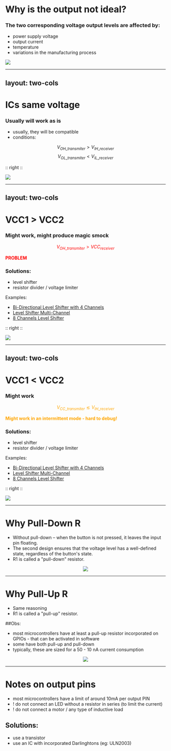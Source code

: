 # Why is the output not ideal?

<div grid="~ cols-2 gap-2" m="t-2">

<div>

### The two corresponding voltage output levels are affected by:
- power supply voltage
- output current 
- temperature 
- variations in the manufacturing process 
</div>

<div>
<img src="./d_output.svg" class="rounded">
</div>

</div>

---
layout: two-cols
---

# ICs same voltage


### Usually will work as is

- usually, they will be compatible
- conditions:

$$ V_{OH\_transmiter} > V_{IH\_receiver} $$
$$ V_{OL\_transmiter} < V_{IL\_receiver} $$

:: right ::

 <img src="./ICs_same_voltage.svg" class="rounded h 80">

---
layout: two-cols
---

# VCC1 > VCC2


### Might work, might produce magic smock
<div style="color: red;">

$$ V_{OH\_transmiter} > VCC_{receiver} $$

**PROBLEM**

</div>

### Solutions:
- level shifter
- resistor divider / voltage limiter 

Examples:

- [Bi-Directional Level Shifter with 4 Channels](https://www.optimusdigital.ro/ro/interfata-convertoare-de-niveluri/181-translator-de-nivel-bidirectional-cu-4-canale.html)
- [Level Shifter Multi-Channel](https://www.tme.eu/en/details/tp240610/development-kits-accessories/total-phase/level-shifter/)
- [8 Channels Level Shifter](https://www.adafruit.com/product/395)

:: right ::

 <img src="./vcc1_larger_vcc2.svg" class="rounded h 80">
 

---
layout: two-cols
---

# VCC1 < VCC2


### Might work

<div style="color: orange;">

$$ V_{CC\_transmiter} \lesssim V_{IH\_receiver} $$ 

**Might work in an intermittent mode - hard to debug!**

</div>

### Solutions:
- level shifter
- resistor divider / voltage limiter 

Examples:

- [Bi-Directional Level Shifter with 4 Channels](https://www.optimusdigital.ro/ro/interfata-convertoare-de-niveluri/181-translator-de-nivel-bidirectional-cu-4-canale.html)
- [Level Shifter Multi-Channel](https://www.tme.eu/en/details/tp240610/development-kits-accessories/total-phase/level-shifter/)
- [8 Channels Level Shifter](https://www.adafruit.com/product/395)

:: right ::

 <img src="./VCC1_smaller_VCC2.svg" class="rounded h 80">


---

# Why Pull-Down R

<div grid="~ cols-2 gap-2" m="t-2">

<div>

- Without pull-down – when the button is not pressed, it leaves the input pin floating.
- The second design ensures that the voltage level has a well-defined state, regardless of the button's state.
- R1 is called a "pull-down" resistor.

</div>

<div align="center">
 <img src="./pull_down.png" class="rounded" h="100">
</div>

 </div>

---

# Why Pull-Up R

<div grid="~ cols-2 gap-2" m="t-2">

<div>

- Same reasoning
- R1 is called a "pull-up" resistor.

##Obs:
- most microcontrollers have at least a pull-up resistor incorporated on GPIOs - that can be activated in software
- some have both pull-up and pull-down
- typically, these are sized for a 50 - 10 nA current consumption

</div>

<div align="center">
<img src="./pull_up.png" class="rounded" h="50">
</div>

</div>

---

# Notes on output pins

- most microcontrollers have a limit of around 10mA per output PIN
- ! do not connect an LED without a resistor in series (to limit the current) 
- ! do not connect a motor / any type of inductive load

## Solutions:
- use a transistor
- use an IC with incorporated Darlinghtons (eg: ULN2003)
